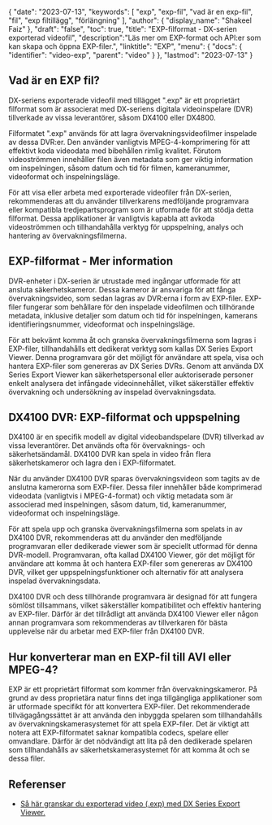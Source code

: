 {
"date": "2023-07-13",
  "keywords": [
"exp",
"exp-fil",
"vad är en exp-fil",
"fil",
"exp filtillägg",
"förlängning"
],
  "author": {
"display_name": "Shakeel Faiz"
},
"draft": "false",
"toc": true,
"title": "EXP-filformat - DX-serien exporterad videofil",
  "description":"Läs mer om EXP-format och API:er som kan skapa och öppna EXP-filer.",
  "linktitle": "EXP",
  "menu": {
    "docs": {
      "identifier": "video-exp",
      "parent": "video"
}
},
"lastmod": "2023-07-13"
}

## Vad är en EXP fil?

DX-seriens exporterade videofil med tillägget ".exp" är ett proprietärt filformat som är associerat med DX-seriens digitala videoinspelare (DVR) tillverkade av vissa leverantörer, såsom DX4100 eller DX4800.

Filformatet ".exp" används för att lagra övervakningsvideofilmer inspelade av dessa DVR:er. Den använder vanligtvis MPEG-4-komprimering för att effektivt koda videodata med bibehållen rimlig kvalitet. Förutom videoströmmen innehåller filen även metadata som ger viktig information om inspelningen, såsom datum och tid för filmen, kameranummer, videoformat och inspelningsläge.

För att visa eller arbeta med exporterade videofiler från DX-serien, rekommenderas att du använder tillverkarens medföljande programvara eller kompatibla tredjepartsprogram som är utformade för att stödja detta filformat. Dessa applikationer är vanligtvis kapabla att avkoda videoströmmen och tillhandahålla verktyg för uppspelning, analys och hantering av övervakningsfilmerna.

## EXP-filformat - Mer information

DVR-enheter i DX-serien är utrustade med ingångar utformade för att ansluta säkerhetskameror. Dessa kameror är ansvariga för att fånga övervakningsvideo, som sedan lagras av DVR:erna i form av EXP-filer. EXP-filer fungerar som behållare för den inspelade videofilmen och tillhörande metadata, inklusive detaljer som datum och tid för inspelningen, kamerans identifieringsnummer, videoformat och inspelningsläge.

För att bekvämt komma åt och granska övervakningsfilmerna som lagras i EXP-filer, tillhandahålls ett dedikerat verktyg som kallas DX Series Export Viewer. Denna programvara gör det möjligt för användare att spela, visa och hantera EXP-filer som genereras av DX Series DVRs. Genom att använda DX Series Export Viewer kan säkerhetspersonal eller auktoriserade personer enkelt analysera det infångade videoinnehållet, vilket säkerställer effektiv övervakning och undersökning av inspelad övervakningsdata.

## DX4100 DVR: EXP-filformat och uppspelning

DX4100 är en specifik modell av digital videobandspelare (DVR) tillverkad av vissa leverantörer. Det används ofta för övervaknings- och säkerhetsändamål. DX4100 DVR kan spela in video från flera säkerhetskameror och lagra den i EXP-filformatet.

När du använder DX4100 DVR sparas övervakningsvideon som tagits av de anslutna kamerorna som EXP-filer. Dessa filer innehåller både komprimerad videodata (vanligtvis i MPEG-4-format) och viktig metadata som är associerad med inspelningen, såsom datum, tid, kameranummer, videoformat och inspelningsläge.

För att spela upp och granska övervakningsfilmerna som spelats in av DX4100 DVR, rekommenderas att du använder den medföljande programvaran eller dedikerade viewer som är speciellt utformad för denna DVR-modell. Programvaran, ofta kallad DX4100 Viewer, gör det möjligt för användare att komma åt och hantera EXP-filer som genereras av DX4100 DVR, vilket ger uppspelningsfunktioner och alternativ för att analysera inspelad övervakningsdata.

DX4100 DVR och dess tillhörande programvara är designad för att fungera sömlöst tillsammans, vilket säkerställer kompatibilitet och effektiv hantering av EXP-filer. Därför är det tillrådligt att använda DX4100 Viewer eller någon annan programvara som rekommenderas av tillverkaren för bästa upplevelse när du arbetar med EXP-filer från DX4100 DVR.


## Hur konverterar man en EXP-fil till AVI eller MPEG-4?

EXP är ett proprietärt filformat som kommer från övervakningskameror. På grund av dess proprietära natur finns det inga tillgängliga applikationer som är utformade specifikt för att konvertera EXP-filer. Det rekommenderade tillvägagångssättet är att använda den inbyggda spelaren som tillhandahålls av övervakningskamerasystemet för att spela EXP-filer. Det är viktigt att notera att EXP-filformatet saknar kompatibla codecs, spelare eller omvandlare. Därför är det nödvändigt att lita på den dedikerade spelaren som tillhandahålls av säkerhetskamerasystemet för att komma åt och se dessa filer.

## Referenser
* [Så här granskar du exporterad video (.exp) med DX Series Export Viewer.](https://support.pelco.com/s/article/How-to-review-exported-video-exp-using-the-DX-Series-Export-Viewer-1538586687024?language=en_US)







